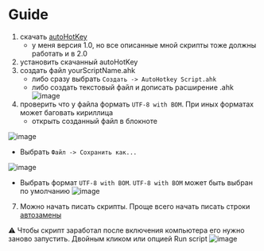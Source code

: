 # Guide
1. скачать [autoHotKey](https://www.autohotkey.com/)
   - у меня версия 1.0, но все описанные мной скрипты тоже должны работать и в 2.0
2. установить скачанный autoHotKey
3. создать файл yourScriptName.ahk
   - либо сразу выбрать `Создать -> AutoHotkey Script.ahk`
   - либо создать текстовый файл и дописать расширение .ahk
![image](https://github.com/gggittt/autoHotKeyAHK/assets/69504430/d1d7892b-a0d4-42e2-a6c0-ecaf9d874bab)
5. проверить что у файла формать `UTF-8 with BOM`. При иных форматах может баговать кириллица
   - открыть созданный файл в блокноте
   
![image](https://github.com/gggittt/autoHotKeyAHK/assets/69504430/6f35227f-7da6-46be-b8fe-35b096fb882c)
   - Выбрать `Файл -> Сохранить как...`

![image](https://github.com/gggittt/autoHotKeyAHK/assets/69504430/1c48bd3f-3f5d-4b57-9b2a-0b0e4f830b08)
   - Выбрать формат `UTF-8 with BOM`. `UTF-8 with BOM` может быть выбран по умолчанию
![image](https://github.com/gggittt/autoHotKeyAHK/assets/69504430/823c69f3-1eee-419d-aa5f-600b10211f23)
7. Можно начать писать скрипты. Проще всего начать писать строки [автозамены](https://github.com/gggittt/autoHotKeyAHK/blob/main/hotStrings.md)

⚠️ Чтобы скрипт заработал после включения компьютера его нужно заново запустить. Двойным кликом или опцией Run script 
![image](https://github.com/gggittt/autoHotKeyAHK/assets/69504430/e6499c49-b2eb-450e-9f9f-3c943ca8149a)



